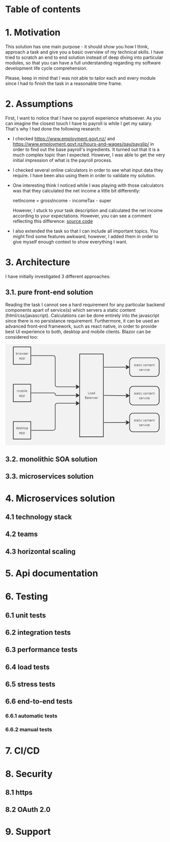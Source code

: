 
# Table of contents

# 1. Motivation

This solution has one main purpose - it should show you how I think, approach a task and give you a basic overview of my technical skills. 
I have tried to scratch an end to end solution instead of deep diving into particular modules, so that you can have a full understanding
regarding my software development life cycle comprehension.

Please, keep in mind that I was not able to tailor each and every module since I had to finish the task in a reasonable time frame.

# 2. Assumptions

First, I want to notice that I have no payroll experience whatsoever. As you can imagine the closest touch I have to payroll is while I get my salary. That's why I had done the following research:

 - I checked https://www.employment.govt.nz/ and https://www.employment.govt.nz/hours-and-wages/pay/payslip/ in order to find out the base payroll's ingredients. It turned out that it is a much complex topic than I expected. However, I was able to get the very initial impression of what is the payroll process.

 - I checked several online calculators in order to see what input data they require. I have been also using them in order to validate my     solution.

 - One interesting think I noticed while I was playing with those calculators was that they calculated the net income a little bit differently:

    netIncome = grossIncome - incomeTax - super

    However, I stuck to your task description and calculated the net income according to your expectations. However, you can see a comment reflecting this difference: [source code](https://github.com/agalend/PaySmartly.Calculations/blob/master/PaySmartly.Calculations/Calculations/Formulas.cs)

 - I also extended the task so that I can include all important topics. You might find some features awkward, however, I added them in order to give myself enough context to show everything I want.

# 3. Architecture

I have initially investigated 3 different approaches: 

## 3.1. pure front-end solution

Reading the task I cannot see a hard requirement for any particular backend components apart of service(s) which servers a static content (html/css/javascript). Calculations can be done entirely into the javascript since there is no persistance requirement. Furthermore, it can be used an advanced front-end framework, such as react native, in order to provide best UI experience to both, desktop and mobile clients. Blazor can be considered too:

<img src="https://github.com/agalend/PaySmartly.Documentation/blob/main/resources/design/front-end.png">

## 3.2. monolithic SOA solution

## 3.3. microservices solution

# 4. Microservices solution

## 4.1 technology stack

## 4.2 teams

## 4.3 horizontal scaling

# 5. Api documentation

# 6. Testing

## 6.1 unit tests

## 6.2 integration tests

## 6.3 performance tests

## 6.4 load tests

## 6.5 stress tests

## 6.6 end-to-end tests

### 6.6.1 automatic tests

### 6.6.2 manual tests

# 7. CI/CD

# 8. Security

## 8.1 https

## 8.2 OAuth 2.0

# 9. Support